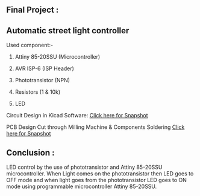 ## Final Project :
## Automatic street light controller

Used component:-

1. Attiny 85-20SSU (Microcontroller)

2. AVR ISP-6 (ISP Header)

3. Phototransistor (NPN)

4. Resistors (1 & 10k)

5. LED
	
  Circuit Design in Kicad Software: [Click here for Snapshot](/img/cktdesign1.jpg)
    
  PCB Design Cut through Milling Machine & Components Soldering
  [Click here for Snapshot](/img/pcb.jpg)
  
## Conclusion : 
LED control by the use of phototransistor and Attiny 85-20SSU microcontroller. When Light comes on the phototransistor then LED goes to OFF mode and when light goes from the phototransistor LED goes to ON mode using programmable microcontroller  Attiny 85-20SSU.

